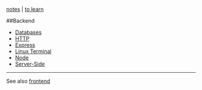 [notes](notes.md) | [to learn](toLearn.md)

##Backend

* [Databases](databases.md)
* [HTTP](HTTP.md)
* [Express](javascript/express.md)
* [Linux Terminal](linuxTerminal.md)
* [Node](javascript/node.md)
* [Server-Side](server-side.md)

---

See also [frontend](frontend.md)
